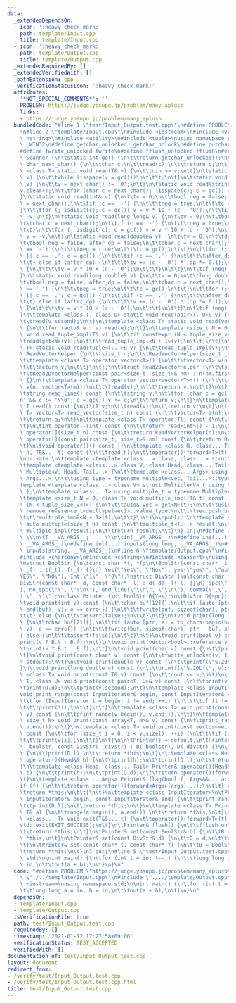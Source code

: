 ```yaml
---
data:
  _extendedDependsOn:
  - icon: ':heavy_check_mark:'
    path: template/Input.cpp
    title: template/Input.cpp
  - icon: ':heavy_check_mark:'
    path: template/Output.cpp
    title: template/Output.cpp
  _extendedRequiredBy: []
  _extendedVerifiedWith: []
  _pathExtension: cpp
  _verificationStatusIcon: ':heavy_check_mark:'
  attributes:
    '*NOT_SPECIAL_COMMENTS*': ''
    PROBLEM: https://judge.yosupo.jp/problem/many_aplusb
    links:
    - https://judge.yosupo.jp/problem/many_aplusb
  bundledCode: "#line 1 \"test/Input_Output.test.cpp\"\n#define PROBLEM \"https://judge.yosupo.jp/problem/many_aplusb\"\
    \n#line 2 \"template/Input.cpp\"\n#include <iostream>\n#include <vector>\n#include\
    \ <string>\n#include <utility>\n#include <tuple>\nusing namespace std;\n\n#ifdef\
    \ _WIN32\n#define getchar_unlocked _getchar_nolock\n#define putchar_unlocked _putchar_nolock\n\
    #define fwrite_unlocked fwrite\n#define fflush_unlocked fflush\n#endif\nclass\
    \ Scanner {\n\tstatic int gc() {\n\t\treturn getchar_unlocked();\n\t}\n\tstatic\
    \ char next_char() {\n\t\tchar c;\n\t\tread(c);\n\t\treturn c;\n\t}\n\ttemplate\
    \ <class T> static void read(T& v) {\n\t\tcin >> v;\n\t}\n\tstatic void read(char&\
    \ v) {\n\t\twhile (isspace(v = gc()))\n\t\t\t;\n\t}\n\tstatic void read(bool&\
    \ v) {\n\t\tv = next_char() != '0';\n\t}\n\tstatic void read(string& v) {\n\t\t\
    v.clear();\n\t\tfor (char c = next_char(); !isspace(c); c = gc()) v += c;\n\t\
    }\n\tstatic void read(int& v) {\n\t\tv = 0;\n\t\tbool neg = false;\n\t\tchar c\
    \ = next_char();\n\t\tif (c == '-') {\n\t\t\tneg = true;\n\t\t\tc = gc();\n\t\t\
    }\n\t\tfor (; isdigit(c); c = gc()) v = v * 10 + (c - '0');\n\t\tif (neg) v =\
    \ -v;\n\t}\n\tstatic void read(long long& v) {\n\t\tv = 0;\n\t\tbool neg = false;\n\
    \t\tchar c = next_char();\n\t\tif (c == '-') {\n\t\t\tneg = true;\n\t\t\tc = gc();\n\
    \t\t}\n\t\tfor (; isdigit(c); c = gc()) v = v * 10 + (c - '0');\n\t\tif (neg)\
    \ v = -v;\n\t}\n\tstatic void read(double& v) {\n\t\tv = 0;\n\t\tdouble dp = 1;\n\
    \t\tbool neg = false, after_dp = false;\n\t\tchar c = next_char();\n\t\tif (c\
    \ == '-') {\n\t\t\tneg = true;\n\t\t\tc = gc();\n\t\t}\n\t\tfor (; isdigit(c)\
    \ || c == '.'; c = gc()) {\n\t\t\tif (c == '.') {\n\t\t\t\tafter_dp = true;\n\t\
    \t\t} else if (after_dp) {\n\t\t\t\tv += (c - '0') * (dp *= 0.1);\n\t\t\t} else\
    \ {\n\t\t\t\tv = v * 10 + (c - '0');\n\t\t\t}\n\t\t}\n\t\tif (neg) v = -v;\n\t\
    }\n\tstatic void read(long double& v) {\n\t\tv = 0;\n\t\tlong double dp = 1;\n\
    \t\tbool neg = false, after_dp = false;\n\t\tchar c = next_char();\n\t\tif (c\
    \ == '-') {\n\t\t\tneg = true;\n\t\t\tc = gc();\n\t\t}\n\t\tfor (; isdigit(c)\
    \ || c == '.'; c = gc()) {\n\t\t\tif (c == '.') {\n\t\t\t\tafter_dp = true;\n\t\
    \t\t} else if (after_dp) {\n\t\t\t\tv += (c - '0') * (dp *= 0.1);\n\t\t\t} else\
    \ {\n\t\t\t\tv = v * 10 + (c - '0');\n\t\t\t}\n\t\t}\n\t\tif (neg) v = -v;\n\t\
    }\n\ttemplate <class T, class U> static void read(pair<T, U>& v) {\n\t\tread(v.first);\n\
    \t\tread(v.second);\n\t}\n\ttemplate <class T> static void read(vector<T>& v)\
    \ {\n\t\tfor (auto& e : v) read(e);\n\t}\n\ttemplate <size_t N = 0, class T> static\
    \ void read_tuple_impl(T& v) {\n\t\tif constexpr (N < tuple_size_v<T>) {\n\t\t\
    \tread(get<N>(v));\n\t\t\tread_tuple_impl<N + 1>(v);\n\t\t}\n\t}\n\ttemplate <class...\
    \ T> static void read(tuple<T...>& v) {\n\t\tread_tuple_impl(v);\n\t}\n\tstruct\
    \ ReadVectorHelper {\n\t\tsize_t n;\n\t\tReadVectorHelper(size_t _n) : n(_n) {}\n\
    \t\ttemplate <class T> operator vector<T>() {\n\t\t\tvector<T> v(n);\n\t\t\tread(v);\n\
    \t\t\treturn v;\n\t\t}\n\t};\n\tstruct Read2DVectorHelper {\n\t\tsize_t n, m;\n\
    \t\tRead2DVectorHelper(const pair<size_t, size_t>& nm) : n(nm.first), m(nm.second)\
    \ {}\n\t\ttemplate <class T> operator vector<vector<T>>() {\n\t\t\tvector<vector<T>>\
    \ v(n, vector<T>(m));\n\t\t\tread(v);\n\t\t\treturn v;\n\t\t}\n\t};\n\npublic:\n\
    \tstring read_line() const {\n\t\tstring v;\n\t\tfor (char c = gc(); c != '\\\
    n' && c != '\\0'; c = gc()) v += c;\n\t\treturn v;\n\t}\n\ttemplate <class T>\
    \ T read() const {\n\t\tT v;\n\t\tread(v);\n\t\treturn v;\n\t}\n\ttemplate <class\
    \ T> vector<T> read_vector(size_t n) const {\n\t\tvector<T> a(n);\n\t\tread(a);\n\
    \t\treturn a;\n\t}\n\ttemplate <class T> operator T() const {\n\t\treturn read<T>();\n\
    \t}\n\tint operator--(int) const {\n\t\treturn read<int>() - 1;\n\t}\n\tReadVectorHelper\
    \ operator[](size_t n) const {\n\t\treturn ReadVectorHelper(n);\n\t}\n\tRead2DVectorHelper\
    \ operator[](const pair<size_t, size_t>& nm) const {\n\t\treturn Read2DVectorHelper(nm);\n\
    \t}\n\tvoid operator()() const {}\n\ttemplate <class H, class... T> void operator()(H&&\
    \ h, T&&... t) const {\n\t\tread(h);\n\t\toperator()(forward<T>(t)...);\n\t}\n\
    \nprivate:\n\ttemplate <template <class...> class, class...> struct Multiple;\n\
    \ttemplate <template <class...> class V, class Head, class... Tail>\n\tstruct\
    \ Multiple<V, Head, Tail...> {\n\t\ttemplate <class... Args> using vec = V<vector<Head>,\
    \ Args...>;\n\t\tusing type = typename Multiple<vec, Tail...>::type;\n\t};\n\t\
    template <template <class...> class V> struct Multiple<V> { using type = V<>;\
    \ };\n\ttemplate <class... T> using multiple_t = typename Multiple<tuple, T...>::type;\n\
    \ttemplate <size_t N = 0, class T> void multiple_impl(T& t) const {\n\t\tif constexpr\
    \ (N < tuple_size_v<T>) {\n\t\t\tauto& vec = get<N>(t);\n\t\t\tusing V = typename\
    \ remove_reference_t<decltype(vec)>::value_type;\n\t\t\tvec.push_back(read<V>());\n\
    \t\t\tmultiple_impl<N + 1>(t);\n\t\t}\n\t}\n\npublic:\n\ttemplate <class... T>\
    \ auto multiple(size_t h) const {\n\t\tmultiple_t<T...> result;\n\t\twhile (h--)\
    \ multiple_impl(result);\n\t\treturn result;\n\t}\n} in;\n#define inputs(T, ...)\
    \ \\\n\tT __VA_ARGS__;     \\\n\tin(__VA_ARGS__)\n#define ini(...) inputs(int,\
    \ __VA_ARGS__)\n#define inl(...) inputs(long long, __VA_ARGS__)\n#define ins(...)\
    \ inputs(string, __VA_ARGS__)\n#line 6 \"template/Output.cpp\"\n#include <array>\n\
    #include <charconv>\n#include <cstring>\n#include <cassert>\nusing namespace std;\n\
    \nstruct BoolStr {\n\tconst char *t, *f;\n\tBoolStr(const char* _t, const char*\
    \ _f) : t(_t), f(_f) {}\n} Yes(\"Yes\", \"No\"), yes(\"yes\", \"no\"), YES(\"\
    YES\", \"NO\"), Int(\"1\", \"0\");\nstruct DivStr {\n\tconst char *d, *l;\n\t\
    DivStr(const char* _d, const char* _l) : d(_d), l(_l) {}\n} spc(\" \", \"\\n\"\
    ), no_spc(\"\", \"\\n\"), end_line(\"\\n\", \"\\n\"), comma(\",\", \"\\n\"), no_endl(\"\
    \ \", \"\");\nclass Printer {\n\tBoolStr B{Yes};\n\tDivStr D{spc};\n\npublic:\n\
    \tvoid print(int v) const {\n\t\tchar buf[12]{};\n\t\tif (auto [ptr, e] = to_chars(begin(buf),\
    \ end(buf), v); e == errc{}) {\n\t\t\tfwrite(buf, sizeof(char), ptr - buf, stdout);\n\
    \t\t} else {\n\t\t\tassert(false);\n\t\t}\n\t}\n\tvoid print(long long v) const\
    \ {\n\t\tchar buf[21]{};\n\t\tif (auto [ptr, e] = to_chars(begin(buf), end(buf),\
    \ v); e == errc{}) {\n\t\t\tfwrite(buf, sizeof(char), ptr - buf, stdout);\n\t\t\
    } else {\n\t\t\tassert(false);\n\t\t}\n\t}\n\tvoid print(bool v) const {\n\t\t\
    print(v ? B.t : B.f);\n\t}\n\tvoid print(vector<bool>::reference v) const {\n\t\
    \tprint(v ? B.t : B.f);\n\t}\n\tvoid print(char v) const {\n\t\tputchar_unlocked(v);\n\
    \t}\n\tvoid print(const char* v) const {\n\t\tfwrite_unlocked(v, 1, strlen(v),\
    \ stdout);\n\t}\n\tvoid print(double v) const {\n\t\tprintf(\"%.20f\", v);\n\t\
    }\n\tvoid print(long double v) const {\n\t\tprintf(\"%.20Lf\", v);\n\t}\n\ttemplate\
    \ <class T> void print(const T& v) const {\n\t\tcout << v;\n\t}\n\ttemplate <class\
    \ T, class U> void print(const pair<T, U>& v) const {\n\t\tprint(v.first);\n\t\
    \tprint(D.d);\n\t\tprint(v.second);\n\t}\n\ttemplate <class InputIterater>\n\t\
    void print_range(const InputIterater& begin, const InputIterater& end) const {\n\
    \t\tfor (InputIterater i = begin; i != end; ++i) {\n\t\t\tif (i != begin) print(D.d);\n\
    \t\t\tprint(*i);\n\t\t}\n\t}\n\ttemplate <class T> void print(const vector<T>&\
    \ v) const {\n\t\tprint_range(v.begin(), v.end());\n\t}\n\ttemplate <class T,\
    \ size_t N> void print(const array<T, N>& v) const {\n\t\tprint_range(v.begin(),\
    \ v.end());\n\t}\n\ttemplate <class T> void print(const vector<vector<T>>& v)\
    \ const {\n\t\tfor (size_t i = 0; i < v.size(); ++i) {\n\t\t\tif (i) print(D.l);\n\
    \t\t\tprint(v[i]);\n\t\t}\n\t}\n\n\tPrinter() = default;\n\tPrinter(const BoolStr&\
    \ _boolstr, const DivStr& _divstr) : B(_boolstr), D(_divstr) {}\n\tPrinter& operator()()\
    \ {\n\t\tprint(D.l);\n\t\treturn *this;\n\t}\n\ttemplate <class Head> Printer&\
    \ operator()(Head&& h) {\n\t\tprint(h);\n\t\tprint(D.l);\n\t\treturn *this;\n\t\
    }\n\ttemplate <class Head, class... Tail> Printer& operator()(Head&& h, Tail&&...\
    \ t) {\n\t\tprint(h);\n\t\tprint(D.d);\n\t\treturn operator()(forward<Tail>(t)...);\n\
    \t}\n\ttemplate <class... Args> Printer& flag(bool f, Args&&... args) {\n\t\t\
    if (f) {\n\t\t\treturn operator()(forward<Args>(args)...);\n\t\t} else {\n\t\t\
    \treturn *this;\n\t\t}\n\t}\n\ttemplate <class InputIterator>\n\tPrinter& range(const\
    \ InputIterator& begin, const InputIterator& end) {\n\t\tprint_range(begin, end);\n\
    \t\tprint(D.l);\n\t\treturn *this;\n\t}\n\ttemplate <class T> Printer& range(const\
    \ T& a) {\n\t\trange(a.begin(), a.end());\n\t\treturn *this;\n\t}\n\ttemplate\
    \ <class... T> void exit(T&&... t) {\n\t\toperator()(forward<T>(t)...);\n\t\t\
    std::exit(EXIT_SUCCESS);\n\t}\n\tPrinter& flush() {\n\t\tfflush_unlocked(stdout);\n\
    \t\treturn *this;\n\t}\n\tPrinter& set(const BoolStr& b) {\n\t\tB = b;\n\t\treturn\
    \ *this;\n\t}\n\tPrinter& set(const DivStr& d) {\n\t\tD = d;\n\t\treturn *this;\n\
    \t}\n\tPrinter& set(const char* t, const char* f) {\n\t\tB = BoolStr(t, f);\n\t\
    \treturn *this;\n\t}\n} out;\n#line 5 \"test/Input_Output.test.cpp\"\nusing namespace\
    \ std;\n\nint main() {\n\tfor (int t = in; t--;) {\n\t\tlong long a = in, b =\
    \ in;\n\t\tout(a + b);\n\t}\n}\n"
  code: "#define PROBLEM \"https://judge.yosupo.jp/problem/many_aplusb\"\n#include\
    \ \"./../template/Input.cpp\"\n#include \"./../template/Output.cpp\"\n#include\
    \ <iostream>\nusing namespace std;\n\nint main() {\n\tfor (int t = in; t--;) {\n\
    \t\tlong long a = in, b = in;\n\t\tout(a + b);\n\t}\n}\n"
  dependsOn:
  - template/Input.cpp
  - template/Output.cpp
  isVerificationFile: true
  path: test/Input_Output.test.cpp
  requiredBy: []
  timestamp: '2021-01-12 17:27:58+09:00'
  verificationStatus: TEST_ACCEPTED
  verifiedWith: []
documentation_of: test/Input_Output.test.cpp
layout: document
redirect_from:
- /verify/test/Input_Output.test.cpp
- /verify/test/Input_Output.test.cpp.html
title: test/Input_Output.test.cpp
---
```

